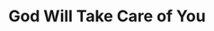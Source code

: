 ---
layout: default
title: God Will Take Care of You
event: Selma to Montgomery March
artist: Hosea Williams and Marchers
genre: Hymn
writer: Walter Stillman Martin and Civilla Durfee Martin
producer: Carl Benkert
album: 'Freedom Songs: Selma, Alabama'
label: Folkways Records
country: USA
language: English
duration: '3:13'
released: 1965
video: https://www.youtube.com/embed/SqhuffBlD4I
description: God Will Take Care of You was originally a hymn written by husband and wife Walter Stillman Martin and Civilla Durfee Martin which was published in a song book written for a school.
description1: God Will Take Care of You was sung with the marchers and Hosea Williams who led the march.
award1:
award2:
award3:
versions:

---
